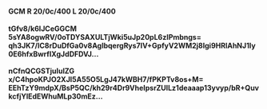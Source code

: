 #### GCM R 20/0c/400 L 20/0c/400
**tGfv8/k6lJCeGGCM**<br/>**5sYA8ogwRV/0oTDYSAXULTjWki5uJp20pL6zIPmbngs=**<br/>**qh3JK7/lC8rDuDfGa0v8AglbqergRys7IV+GpfyV2WM2j8lgi9HRlAhNJ1ly0E6hfxBwrfIXgJdDFDVJ...**<br/><br/>
**nCfnQCGSTjuIuIZG**<br/>**x/C4hpoKPJO2XJI5A55O5LgJ47kWBH7/fPKPTv8os+M=**<br/>**EEhTzY9mdpX/BsP5QC/kh29r4Dr9VheIpsrZUILz1deaaap13yvyp/bR+QuvkcfjYlEdEWhuMLp30mEz...**